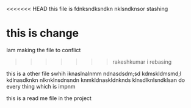 <<<<<<< HEAD
this file is fdnksndksndkn
nklsndknsor stashing








this is change
=======
 Iam making the file to conflict
>>>>>>> rakeshkumar
 i
 rebasing


this is a other file swhih iknaslnalnmm
 ndnasdsdm;sd
 kdmskldmsmd;l
 kdlnasdknkn
 nlknklnsdnsndn
 knmkldnaskldnknds
 klnsdlknlsndklsan
 do every thing which is impnm
 
 this is a read me file in the project
